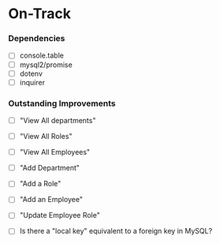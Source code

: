 # On-Track

### Dependencies
- [ ] console.table
- [ ] mysql2/promise
- [ ] dotenv
- [ ] inquirer

### Outstanding Improvements

- [ ] "View All departments"
- [ ] "View All Roles"
- [ ] "View All Employees"
- [ ] "Add Department"
- [ ] "Add a Role"
- [ ] "Add an Employee"
- [ ] "Update Employee Role"

- [ ] Is there a "local key" equivalent to a foreign key in MySQL?